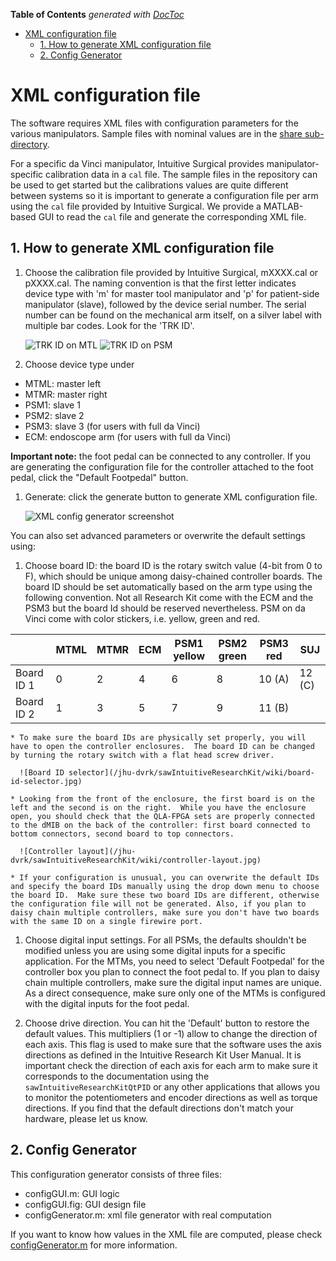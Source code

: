 <!-- START doctoc generated TOC please keep comment here to allow auto update -->
<!-- DON'T EDIT THIS SECTION, INSTEAD RE-RUN doctoc TO UPDATE -->
**Table of Contents**  *generated with [DocToc](http://doctoc.herokuapp.com/)*

- [XML configuration file](#xml-configuration-file)
  - [1. How to generate XML configuration file](#1-how-to-generate-xml-configuration-file)
  - [2. Config Generator](#2-config-generator)

<!-- END doctoc generated TOC please keep comment here to allow auto update -->

# XML configuration file

The software requires XML files with configuration parameters for the various manipulators.
Sample files with nominal values are in the [share sub-directory](/jhu-dvrk/sawIntuitiveResearchKit/tree/master/share).

For a specific da Vinci manipulator, Intuitive Surgical provides manipulator-specific calibration data in a `cal` file.  The sample files in the repository can be used to get started but the calibrations values are quite different between systems so it is important to generate a configuration file per arm using the `cal` file provided by Intuitive Surgical.  We provide a MATLAB-based GUI to read the `cal` file and generate the corresponding XML file.

## 1. How to generate XML configuration file

1. Choose the calibration file provided by Intuitive Surgical, mXXXX.cal or pXXXX.cal. The naming convention is that the first letter indicates device type with 'm' for master tool manipulator and 'p' for patient-side manipulator (slave), followed by the device serial number. The serial number can be found on the mechanical arm itself, on a silver label with multiple bar codes.   Look for the 'TRK ID'.

    ![TRK ID on MTL](/jhu-dvrk/sawIntuitiveResearchKit/wiki/trk-id-mtm.jpg)
    ![TRK ID on PSM](/jhu-dvrk/sawIntuitiveResearchKit/wiki/trk-id-psm.jpg)

1. Choose device type under 
 * MTML: master left
 * MTMR: master right
 * PSM1: slave 1
 * PSM2: slave 2
 * PSM3: slave 3 (for users with full da Vinci)
 * ECM: endoscope arm (for users with full da Vinci)

 **Important note:** the foot pedal can be connected to any controller.  If you are generating the configuration file for the controller attached to the foot pedal, click the "Default Footpedal" button.

1. Generate: click the generate button to generate XML configuration file. 

    ![XML config generator screenshot](/jhu-dvrk/sawIntuitiveResearchKit/wiki/matlab-config-generator.png)

You can also set advanced parameters or overwrite the default settings using:

1. Choose board ID: the board ID is the rotary switch value (4-bit from 0 to F), which should be unique among daisy-chained controller boards. The board ID should be set automatically based on the arm type using the following convention.  Not all Research Kit come with the ECM and the PSM3 but the board Id should be reserved nevertheless.  PSM on da Vinci come with color stickers, i.e. yellow, green and red.

  |            | MTML | MTMR | ECM | PSM1 yellow | PSM2 green | PSM3 red | SUJ |
  |------------|------|------|-----|------|------|--------|--------|
  | Board ID 1 | 0    | 2    | 4   | 6    | 8    | 10 (A) | 12 (C) |
  | Board ID 2 | 1    | 3    | 5   | 7    | 9    | 11 (B) |        |

    * To make sure the board IDs are physically set properly, you will have to open the controller enclosures.  The board ID can be changed by turning the rotary switch with a flat head screw driver.

      ![Board ID selector](/jhu-dvrk/sawIntuitiveResearchKit/wiki/board-id-selector.jpg)

    * Looking from the front of the enclosure, the first board is on the left and the second is on the right.  While you have the enclosure open, you should check that the QLA-FPGA sets are properly connected to the dMIB on the back of the controller: first board connected to bottom connectors, second board to top connectors.

      ![Controller layout](/jhu-dvrk/sawIntuitiveResearchKit/wiki/controller-layout.jpg)

    * If your configuration is unusual, you can overwrite the default IDs and specify the board IDs manually using the drop down menu to choose the board ID.  Make sure these two board IDs are different, otherwise the configuration file will not be generated. Also, if you plan to daisy chain multiple controllers, make sure you don't have two boards with the same ID on a single firewire port. 

1. Choose digital input settings.  For all PSMs, the defaults shouldn't be modified unless you are using some digital inputs for a specific application.  For the MTMs, you need to select 'Default Footpedal' for the controller box you plan to connect the foot pedal to.   If you plan to daisy chain multiple controllers, make sure the digital input names are unique.  As a direct consequence, make sure only one of the MTMs is configured with the digital inputs for the foot pedal.

1. Choose drive direction.  You can hit the 'Default' button to restore the default values.  This multipliers (1 or -1) allow to change the direction of each axis.  This flag is used to make sure that the software uses the axis directions as defined in the Intuitive Research Kit User Manual.  It is important check the direction of each axis for each arm to make sure it corresponds to the documentation using the `sawIntuitiveResearchKitQtPID` or any other applications that allows you to monitor the potentiometers and encoder directions as well as torque directions.  If you find that the default directions don't match your hardware, please let us know. 

## 2. Config Generator

This configuration generator consists of three files: 
* configGUI.m: GUI logic 
* configGUI.fig: GUI design file
* configGenerator.m: xml file generator with real computation

If you want to know how values in the XML file are computed, please check [configGenerator.m](/jhu-dvrk/sawIntuitiveResearchKit/tree/master/share) for more information.